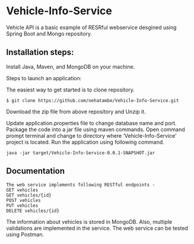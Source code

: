 # Vehicle-Info-Service

 Vehicle API is a basic example of RESRful webservice desgined using Spring Boot and Mongo repository. 
 
 
## Installation steps:
 Install Java, Maven, and MongoDB on your machine. 
 
Steps to launch an application:

The easiest way to get started is to clone repository.
```
$ git clone https://github.com/nehatambe/Vehicle-Info-Service.git
```
Download the zip file from above repository and Unzip it.
 
Update application.properties file to change database name and port. Package the code into a jar file using maven commands. 
Open command prompt terminal and change to directory where ‘Vehicle-Info-Service’ project is located. Run the application using following command.
```
java -jar target/Vehicle-Info-Service-0.0.1-SNAPSHOT.jar
 ```
## Documentation
```
The web service implements following RESTful endpoints - 
GET vehicles
GET vehicles/{id}
POST vehicles
PUT vehicles
DELETE vehicles/{id}
```
The information about vehicles is stored in MongoDB. Also, multiple validations are implemented in the service. The web service can be tested using Postman.
